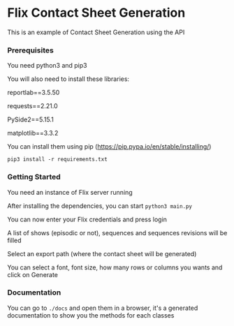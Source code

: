 # Flix Contact Sheet Generation

This is an example of Contact Sheet Generation using the API

### Prerequisites

You need python3 and pip3

You will also need to install these libraries:

reportlab==3.5.50

requests==2.21.0

PySide2==5.15.1

matplotlib==3.3.2

You can install them using pip (https://pip.pypa.io/en/stable/installing/)

```
pip3 install -r requirements.txt
```

### Getting Started

You need an instance of Flix server running

After installing the dependencies, you can start `python3 main.py`

You can now enter your Flix credentials and press login

A list of shows (episodic or not), sequences and sequences revisions will be filled

Select an export path (where the contact sheet will be generated)

You can select a font, font size, how many rows or columns you wants and click on Generate

### Documentation

You can go to `./docs` and open them in a browser, it's a generated documentation to show you the methods for each classes

